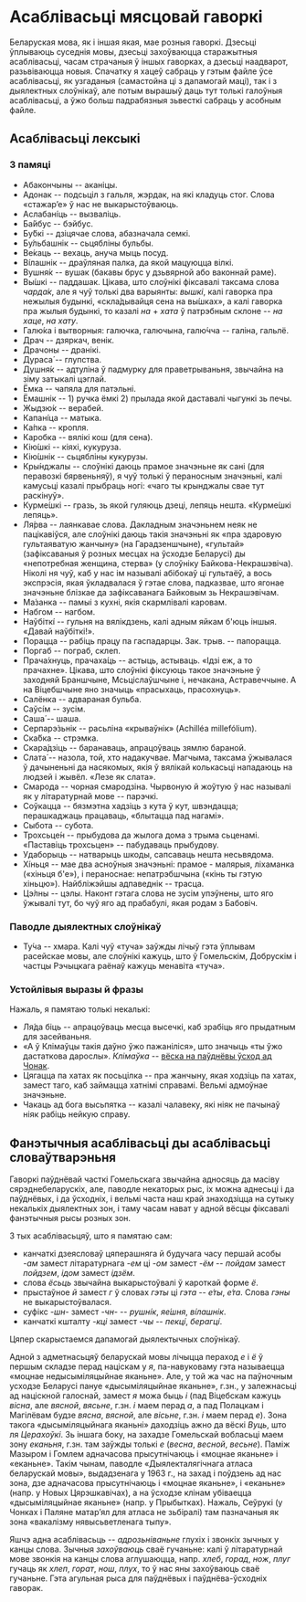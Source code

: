 # Асаблівасьці мясцовай гаворкі

Беларуская мова, як і іншая якая, мае розныя гаворкі. Дзесьці ўплываюць
суседнія мовы, дзесьці захоўваюцца старажытныя асаблівасьці, часам страчаныя ў
іншых гаворках, а дзесьці наадварот, разьвіваюцца новыя. Спачатку я хацеў
сабраць у гэтым файле ўсе асаблівасьці, як узгаданыя (самастойна ці з дапамогай
маці), так і з дыялектных слоўнікаў, але потым вырашыў даць тут толькі галоўныя
асаблівасьці, а ўжо больш падрабязныя зьвесткі сабраць у асобным файле.

## Асаблівасьці лексыкі

### З памяці

- Абакончыны -- аканіцы.
- Адонак -- подсьціл з гальля, жэрдак, на які кладуць стог. Слова «стажар’е» ў
  нас не выкарыстоўваюць.
- Аслабані́ць -- вызваліць.
- Ба́йбус -- бэйбус.
- Бу́бкі -- дзіцячае слова, абазначала семкі.
- Бу́льбашнік -- сьцябліны бульбы.
- Ве́каць -- вехаць, ануча мыць посуд.
- Ві́лашнік -- драўляная палка, да якой мацуюцца вілкі.
- Вушня́к -- вушак (бакавы брус у дзьвярной або ваконнай раме).
- Вы́шкі -- паддашак. Цікава, што слоўнікі фіксавалі таксама слова *чарда́к*, але
  я чуў толькі два варыянты: *вышкі*, калі гаворка пра нежылыя будынкі,
  «скла́дывайця сена на вы́шках», а калі гаворка пра жылыя будынкі, то казалі
  *на* + *хата* ў патрэбным склоне -- *на хаце*, *на хату*.
- Галю́ка і вытворныя: галючка, галючына, галю́чча -- галіна, гальлё.
- Драч -- дзяркач, венік.
- Драчоны -- дранікі.
- Дураса́ -- глупства.
- Душня́к -- адтуліна ў падмурку для праветрываньня, звычайна на зіму затыкалі
  цэглай.
- Ёмка -- чапяла для патэльні.
- Ёмашнік -- 1) ручка ёмкі 2) прылада якой даставалі чыгункі зь печы.
- Жыдзю́к -- верабей.
- Капані́ца -- матыка.
- Ка́пка -- кропля.
- Каробка -- вялікі кош (для сена).
- Кію́шкі -- кіяхі, кукуруза.
- Кію́шнік -- сьцябліны кукурузы.
- Кры́нджалы -- слоўнікі даюць прамое значэньне як сані (для перавозкі
  бярвеньняў), я чуў толькі ў пераносным значэньні, калі камусьці казалі
  прыбраць ногі: «чаго ты крынджалы свае тут раскінуў».
- Курме́шкі -- гразь, зь якой гуляюць дзеці, лепяць нешта. «Курме́шкі лепяць».
- Ля́рва -- лаянкавае слова. Дакладным значэньнем неяк не пацікавіўся, але
  слоўнікі даюць такія значэньні як «пра здаровую гультаяватую жанчыну» (на
  Гарадзеншчыне), «гультай» (зафіксаваныя ў розных месцах на ўсходзе Беларусі) ды
  «непотребная женщина, стерва» (у слоўніку Байкова-Некрашэвіча). Ніколі ня чуў,
  каб у нас ім называлі абібокаў ці гультаёў, а вось экспрэсія, якая ўкладвалася
  ў гэтае слова, падказвае, што ягонае значэньне блізкае да зафіксаванага
  Байковым зь Некрашэвічам.
- Ма́занка -- памыі з кухні, якія скармлівалі каровам.
- Набгом -- нагбом.
- Наўбіткі́ -- гульня на вялікдзень, калі адным яйкам б'юць іншыя. «Давай наўбіткі!».
- Порацца -- рабіць працу па гаспадарцы. Зак. трыв. -- папорацца.
- Поргаб -- пограб, склеп.
- Прача́хнуць, прачаха́ць -- астыць, астываць. «Ідзі еж, а то прачахне». Цікава,
  што слоўнікі фіксуюць такое значэньне ў заходняй Браншчыне, Мсьціслаўшчыне і,
  нечакана, Астравеччыне. А на Віцебшчыне яно значыць «прасыхаць, прасохнуць».
- Салёнка -- адвараная бульба.
- Саўсі́м -- зусім.
- Саша́ -- шаша.
- Серпарэ́зьнік -- расьліна «крываўнік» (Achilléa millefólium).
- Ска́бка -- стрэмка.
- Скара́дзіць -- баранаваць, апрацоўваць зямлю бараной.
- Слата́ -- назола, той, хто надакучвае. Магчыма, таксама ўжывалася ў дачыненьні
  да насякомых, якія ў вялікай колькасьці нападаюць на людзей і жывёл. «Лезе як
  слата».
- Смарода -- чорная смародзіна. Чырвоную й жоўтую ў нас называлі як у
  літаратурнай мове -- парэчкі.
- Соўкацца -- бязмэтна хадзіць з кута ў кут, швэндацца; перашкаджаць працаваць, «блытацца
  пад нагамі».
- Сыбота -- субота.
- Трохсьце́н -- прыбудова да жылога дома з трыма сьценамі. «Паставіць трохсьцен» -- 
  пабудаваць прыбудову.
- Удаборыць -- натварыць шкоды, сапсаваць нешта несьвядома.
- Хі́ньця -- мае два асноўныя значэньні: прамое - малярыя, ліхаманка («хіньця
  б'е»), і пераноснае: непатрэбшчына («кінь ты гэтую хіньцю»). Найбліжэйшы
  адпаведнік -- трасца.
- Цэ́лны -- цэлы. Наконт гэтага слова не зусім упэўнены, што яго ўжывалі тут, бо
  чуў яго ад прабабулі, якая родам з Бабовіч.

### Паводле дыялектных слоўнікаў
- Ту́ча -- хмара. Калі чуў «туча» заўжды лічыў гэта ўплывам расейскае мовы, але
  слоўнікі кажуць, што ў Гомельскім, Добрускім і частцы Рэчыцкага раёнаў кажуць
менавіта «туча».

### Устойлівыя выразы й фразы

Нажаль, я памятаю толькі некалькі:
- Ля́да біць -- апрацоўваць месца высечкі, каб зрабіць яго прыдатным для засейваньня.
- «А ў Клімаўцы такія даўно ўжо пажаніліся», што значыць «ты ўжо дастаткова
  дарослы». *Клімаўка* -- [вёска на паўднёвы ўсход ад
Чонак](https://www.openstreetmap.org/#map=12/52.2900/31.0903).
- Цягацца па хатах як посьцілка -- пра жанчыну, якая ходзіць па хатах, замест
  таго, каб займацца хатнімі справамі. Вельмі адмоўнае значэньне.
- Чакаць ад бога высьпятка -- казалі чалавеку, які ніяк не пачынаў ніяк рабіць
  нейкую справу.

## Фанэтычныя асаблівасьці ды асаблівасьці словаўтварэньня

Гаворкі паўднёвай часткі Гомельскага звычайна адносяць да масіву
сярэднебеларускіх, але, паводле некаторых рыс, іх можна аднесьці і да
паўднёвых, і да ўсходніх, і вельмі часта наш край знаходзіцца на сутыку
некалькіх дыялектных зон, і таму часам нават у адной вёсцы фіксавалі фанэтычныя
рысы розных зон.

З тых асаблівасьцяў, што я памятаю сам:
- канчаткі дзеясловаў цяперашняга й будучага часу першай асобы *-ам* замест
  літаратурнага *-ем* ці *-ом* замест *-ём* -- *пойдам* замест *пойдзем*,
  *ідом* замест *ідзём*.
- слова *ёсьць* звычайна выкарыстоўвалі ў кароткай форме *ё*.
- прыстаўное *й* замест *г* ў словах *гэты* ці *гэта* -- *е́ты*, *е́та*. Слова
  *гэны* не выкарыстоўвалася.
- суфікс *-шн-* замест *-чн-* -- *рушні́к*, *яе́шня*, *ві́лашнік*.
- канчаткі кшталту *-кці* замест *-чы* -- *пекці́*, *берагці́*.

Цяпер скарыстаемся дапамогай дыялектычных слоўнікаў.

Адной з адметнасьцяў беларускай мовы лічыцца пераход *е* і *ё* ў першым складзе
перад націскам у *я*, па-навуковаму гэта называецца «моцнае недысыміляцыйнае
яканьне». Але, у той жа час на паўночным усходзе Беларусі пануе «дысыміляцыйнае
яканьне», г.зн., у залежнасьці ад націскной галоснай, замест *я* можа быць *і*
(пад Віцебскам кажуць *вісна*, але *вясной*, *вясьне*, г.зн. *і* маем перад
*а*, а пад Полацкам і Магілёвам будзе *вясна*, *вясной*, але *вісьне*, г.зн. *і*
маем перад *е*). Зона такога «дысыміляцыйнага яканьні» даходзіць ажно да вёскі
*Вуць*, што ля *Церахоўкі*. Зь іншага боку, на захадзе Гомельскай вобласьці
маем зону *еканьня*, г.зн. там заўжды толькі *е* (*весна*, *весной*, *весьне*).
Паміж Мазыром і Гомлем адначасова прысутнічаюць і «моцнае яканьне» і
«еканьне». Такім чынам, паводле «Дыялекталягічнага атласа беларускай мовы»,
выдадзенага у 1963 г., на захад і поўдзень ад нас зона, дзе адначасова
прысутнічаюць і «моцнае яканьне», і «еканьне» (напр. у Новых Цярэшкавічах), а
на ўсходзе клінам убіваецца «дысыміляцыйнае яканьне» (напр. у Прыбытках).
Нажаль, Сеўрукі (у Чонках і Паляне матар’ял для атласа не зьбіралі) там
пазначаныя як зона «вакалізму нявысьветленага тыпу».

Яшчэ адна асаблівасьць -- *адрозьніваньне* глухіх і звонкіх зычных у канцы
слова. Зычныя *захоўваюць* сваё гучаньне: калі ў літаратурнай мове звонкія на
канцы слова аглушаюцца, напр. *хлеб*, *горад*, *нож*, *плуг* гучаць як *хлеп*,
*горат*, *нош*, *плух*, то ў нас яны захоўваюць сваё гучаньне. Гэта агульная
рыса для паўднёвых і паўднёва-ўсходніх гаворак.
